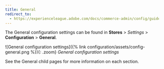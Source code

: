 ```yaml
---
title: General
redirect_to:
  - https://experienceleague.adobe.com/docs/commerce-admin/config/guide-overview.html
---
```


The General configuration settings can be found in **Stores** > _Settings_ > **Configuration** > **General**.

![General configuration settings]({% link configuration/assets/config-general.png %}){: .zoom}
_General configuration settings_

See the General child pages for more information on each section.
